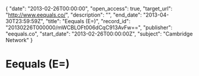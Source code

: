 {
  "date": "2013-02-26T00:00:00", 
  "open_access": true, 
  "target_url": "http://www.eequals.co/", 
  "description": "", 
  "end_date": "2013-04-30T23:59:59Z", 
  "title": "Eequals (E=)", 
  "record_id": "20130226T000000/mWCBLOFt006dCqC913AvFw==", 
  "publisher": "eequals.co", 
  "start_date": "2013-02-26T00:00:00Z", 
  "subject": "Cambridge Network"
}

# Eequals (E=)

